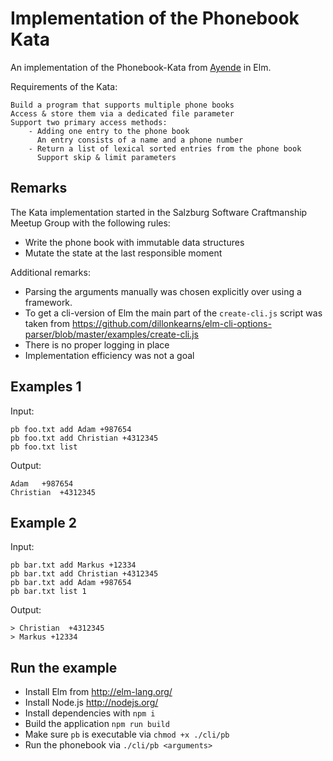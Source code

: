# Implementation of the Phonebook Kata

An implementation of the Phonebook-Kata from [Ayende](https://twitter.com/ayende/status/1369988712206110723?s=20) in Elm.

Requirements of the Kata:

    Build a program that supports multiple phone books
    Access & store them via a dedicated file parameter
    Support two primary access methods:
        - Adding one entry to the phone book
          An entry consists of a name and a phone number
        - Return a list of lexical sorted entries from the phone book
          Support skip & limit parameters

## Remarks

The Kata implementation started in the Salzburg Software Craftmanship Meetup Group with the following rules:

- Write the phone book with immutable data structures
- Mutate the state at the last responsible moment

Additional remarks:

- Parsing the arguments manually was chosen explicitly over using a framework.
- To get a cli-version of Elm the main part of the `create-cli.js` script was taken from <https://github.com/dillonkearns/elm-cli-options-parser/blob/master/examples/create-cli.js>
- There is no proper logging in place
- Implementation efficiency was not a goal

## Examples 1

Input:

    pb foo.txt add Adam +987654
    pb foo.txt add Christian +4312345
    pb foo.txt list

Output:

    Adam   +987654
    Christian  +4312345

## Example 2

Input:

    pb bar.txt add Markus +12334
    pb bar.txt add Christian +4312345
    pb bar.txt add Adam +987654
    pb bar.txt list 1

Output:

    > Christian  +4312345
    > Markus +12334

## Run the example

- Install Elm from <http://elm-lang.org/>
- Install Node.js <http://nodejs.org/>
- Install dependencies with `npm i`
- Build the application `npm run build`
- Make sure `pb` is executable via `chmod +x ./cli/pb`
- Run the phonebook via `./cli/pb <arguments>`